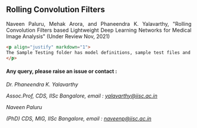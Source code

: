 
## Rolling Convolution Filters

<p align="justify" markdown="1">
Naveen Paluru, Mehak Arora, and Phaneendra K. Yalavarthy, "Rolling Convolution Filters based Lightweight Deep Learning Networks for Medical Image Analysis" (Under Review Nov, 2021)
</p>

```md
<p align="justify" markdown="1">
The Sample Testing folder has model definitions, sample test files and checkpoint files for all the medical image analysis tasks considered in this work.
</p>
```


#### Any query, please raise an issue or contact :

*Dr. Phaneendra  K. Yalavarthy* 

*Assoc.Prof, CDS, IISc Bangalore, email : yalavarthy@iisc.ac.in*

*Naveen Paluru*

*(PhD) CDS, MIG, IISc Bangalore,  email : naveenp@iisc.ac.in*
